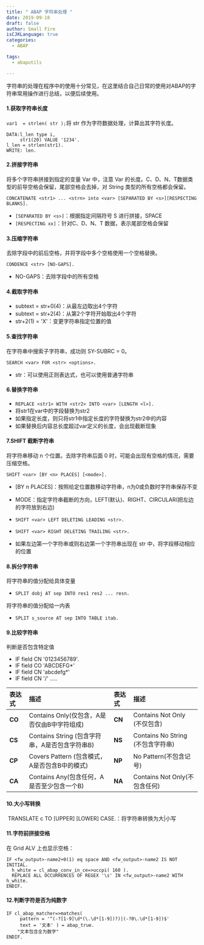 ```yaml
---
title: " ABAP 字符串处理 "
date: 2019-09-18
draft: false
author: Small Fire
isCJKLanguage: true
categories: 
  - ABAP

tags: 
  - abaputils

---
```


字符串的处理在程序中的使用十分常见，在这里结合自己日常的使用对ABAP的字符串常用操作进行总结，以便后续使用。

#### 1.获取字符串长度

`var1  = strlen( str );`将 str 作为字符数据处理，计算出其字符长度。

```ABAP
DATA:l_len type i,
     str1(20) VALUE '1234'.
l_len = strlen(str1).
WRITE: len.  
```

#### 2.拼接字符串

将多个字符串拼接到指定的变量 Var 中，注意 Var 的长度。C、D、N、T数据类型的前导空格会保留，尾部空格会去掉，对 String 类型的所有空格都会保留。

`CONCATENATE <str1> ... <strn> into <var> [SEPARATED BY <s>][RESPECTING BLANKS].`

- `[SEPARATED BY <s>]`：根据指定间隔符号 S 进行拼接，SPACE
- `[RESPECTING xx]`：针对C、D、N、T 数据，表示尾部空格会保留

#### 3.压缩字符串

去除字段中的前后空格，并将字段中多个空格使用一个空格替换。

`CONDENCE <str> [NO-GAPS].`

- NO-GAPS：去除字段中的所有空格

#### 4.截取字符串

- subtext = str+0(4)：从最左边取出4个字符
- subtext = str+2(4)：从第2个字符开始取出4个字符
- str+2(1) = 'X'：变更字符串指定位置的值

#### 5.查找字符串

在字符串中搜索子字符串，成功则 SY-SUBRC = 0。

`SEARCH <var> FOR <str> <options>.`

- str：可以使用正则表达式，也可以使用普通字符串

#### 6.替换字符串

- `REPLACE <str1> WITH <str2> INTO <var> [LENGTH <l>].`
- 将str1在var中的字段替换为str2
- 如果指定长度，则只将str1中指定长度的字符替换为str2中的内容
- 如果替换后内容总长度超过var定义的长度，会出现截断现象

#### 7.SHIFT 截断字符串

将字符串移动 n 个位置。去除字符串后面 0 时，可能会出现有空格的情况，需要压缩空格。

`SHIFT <var> [BY <n> PLACES] [<mode>].`

- [BY n PLACES]：按照给定位置数移动字符串，n为0或负数时字符串保存不变

- MODE：指定字符串截断的方向，LEFT(默认)、RIGHT、CIRCULAR(把左边的字符放到右边)
- `SHIFT <var> LEFT DELETING LEADING <str>.`
- `SHIFT <var> RIGHT DELETING TRAILING <str>.`
- 如果左边第一个字符串或则右边第一个字符串出现在 str 中，将字段移动相应的位置

#### 8.拆分字符串

将字符串的值分配给具体变量

- `SPLIT dobj AT sep INTO res1 res2 ... resn.` 

将字符串的值分配给一内表

- `SPLIT s_source AT sep INTO TABLE itab.`

#### 9.比较字符串

判断是否包含特定值

- IF field CN '0123456789'.
- IF field CO 'ABCDEFG*' 
- IF field CN 'abcdefg*'
- IF field CN '/' .....

| 表达式 | 描述                                           | 表达式 | 描述                              |
| :----- | :--------------------------------------------- | :----- | :-------------------------------- |
| **CO** | Contains Only(仅包含，A是否仅由B中字符组成)    | **CN** | Contains Not Only (不仅包含)      |
| **CS** | Contains String (包含字符串，A是否包含字符串B) | **NS** | Contains No String (不包含字符串) |
| **CP** | Covers Pattern (包含模式，A是否包含B中的模式)  | **NP** | No Pattern(不包含记号)            |
| **CA** | Contains Any(包含任何，A是否至少包含一个B)     | **NA** | Contains Not Only(不包含任何)     |

#### 10.大小写转换

​	TRANSLATE c TO [UPPER] [LOWER] CASE.：将字符串转换为大|小写

#### 11.字符前拼接空格

在 Grid ALV 上也显示空格：

```ABAP
IF <fw_output>-name2+0(1) eq space AND <fw_output>-name2 IS NOT INITIAL.
  h_white = cl_abap_conv_in_ce=>uccpi( 160 ).
  REPLACE ALL OCCURRENCES OF REGEX '\s' IN <fw_output>-name2 WITH h_white.
ENDIF.
```

#### 12.判断字符是否为纯数字

```ABAP
IF cl_abap_matcher=>matches(
     pattern = '^(-?[1-9]\d*(\.\d*[1-9])?)|(-?0\.\d*[1-9])$'
     text = '文本' ) = abap_true.
    "文本包含全为数字"     
ENDIF.
```

